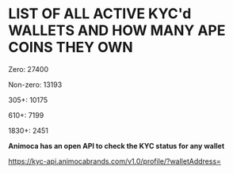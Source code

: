 # LIST OF ALL ACTIVE KYC'd WALLETS AND HOW MANY APE COINS THEY OWN

Zero: 27400

Non-zero: 13193

305+: 10175

610+: 7199

1830+: 2451

**Animoca has an open API to check the KYC status for any wallet**

https://kyc-api.animocabrands.com/v1.0/profile/?walletAddress=